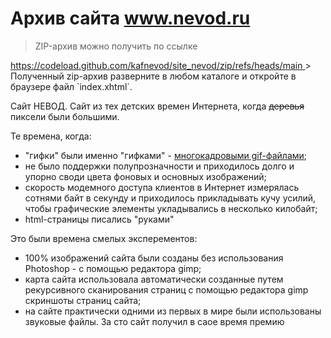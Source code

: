 # Архив сайта www.nevod.ru 

> ZIP-архив можно получить по ссылке
<a href='https://codeload.github.com/kafnevod/site_nevod/zip/refs/heads/main'>
https://codeload.github.com/kafnevod/site_nevod/zip/refs/heads/main
</a>
> Полученный zip-архив разверните в любом каталоге и откройте в браузере файл `index.xhtml`.


Сайт НЕВОД.
Сайт из тех детских времен Интернета, когда ~~деревья~~ пиксели были большими.

Те времена, когда:

- "гифки" были именно "гифками" - <a href='terem/terem.html'>многокадровыми gif-файлами</a>;
- не было поддержки полупрозначности и приходилось долго и упорно своди цвета фоновых и основных изображений;
- скорость модемного доступа клиентов в Интернет измерялась сотнями байт в секунду и приходилось прикладывать кучу усилий, чтобы графические элементы укладывались в несколько килобайт;
- html-страницы писались "руками"</li>



Это были времена смелых эксперементов:

- 100% изображений сайта были созданы без использования Photoshop - с помощью редактора gimp;
- карта сайта использовала автоматически созданные путем рекурсивного сканирования страниц с помощью редактора gimp скриншоты страниц сайта;
- на сайте практически одними из первых в мире были использованы звуковые файлы. За сто сайт получил в саое время премию

